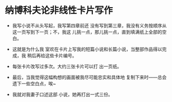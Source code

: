 # 纳博科夫论非线性卡片写作

- 我写小说不从头写起，我写第四章前还 没有写到第三章，我没有义务按顺序从这一页写到下一页；不，我这 儿挑一点，那儿挑一点，直到填满纸上全部的空白。

- 这就是为什么我 室欢在卡片上写我的短篇小说和长篇小说，当整部作品得以完成，我 稍后再给这些卡片编号。

- 每张卡片改写过多次。大约三张卡片可以打 出一页纸。

- 最后，当我觉得这幅构想的画面被我尽可能忠实和具体地 复制下来时——总会  遗下一些空白点，唉\~

- 我就对我妻子口述这部 小说，她再打出一式三份。